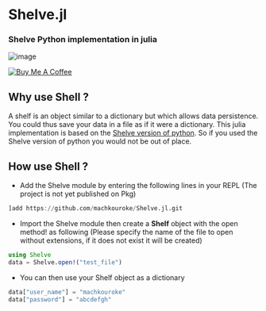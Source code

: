 Shelve.jl
============

### Shelve Python implementation in julia
![image](https://user-images.githubusercontent.com/40785379/178275883-2640a000-95e6-4f11-9a4b-c95d1d66dce2.png)

<a href="https://buymeacoffee.com/machkouroke" target="_blank"><img src="https://www.buymeacoffee.com/assets/img/custom_images/orange_img.png" alt="Buy Me A Coffee" style="height: auto !important;width: auto !important;" ></a>


## Why use Shell ?
A shelf is an object similar to a dictionary but which allows data persistence. You could thus save your data in a file as if it were a dictionary. This julia implementation is based on the <a href="https://docs.python.org/3/library/shelve.html">Shelve version of python</a>. So if you used the Shelve version of python you would not be out of place.

## How use Shell ?
- Add the Shelve module by entering the following lines in your REPL (The project is not yet published on Pkg)
```julia
]add https://github.com/machkouroke/Shelve.jl.git

```
- Import the Shelve module then create a <b>Shelf</b> object with the open method! as following (Please specify the name of the file to open without extensions, if it does not exist it will be created)
```julia
using Shelve
data = Shelve.open!("test_file")
```
- You can then use your Shelf object as a dictionary
```julia
data["user_name"] = "machkouroke"
data["password"] = "abcdefgh"
```

